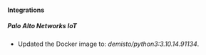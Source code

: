 #### Integrations
##### Palo Alto Networks IoT
- Updated the Docker image to: *demisto/python3:3.10.14.91134*.
